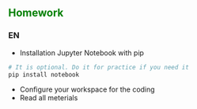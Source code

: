 ## <span style="color:green">Homework</span>

### EN

- Installation Jupyter Notebook with pip

```bash
# It is optional. Do it for practice if you need it
pip install notebook
```

- Configure your workspace for the coding
- Read all meterials
